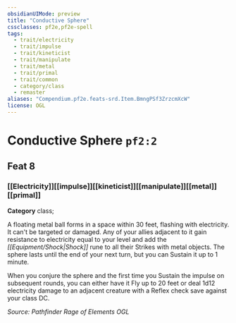 ```yaml
---
obsidianUIMode: preview
title: "Conductive Sphere"
cssclasses: pf2e,pf2e-spell
tags:
  - trait/electricity
  - trait/impulse
  - trait/kineticist
  - trait/manipulate
  - trait/metal
  - trait/primal
  - trait/common
  - category/class
  - remaster
aliases: "Compendium.pf2e.feats-srd.Item.BmngPSf3ZrzcmXcW"
license: OGL
---
```

# Conductive Sphere `pf2:2`
## Feat 8
### [[Electricity]][[impulse]][[kineticist]][[manipulate]][[metal]][[primal]]

**Category** class; 




A floating metal ball forms in a space within 30 feet, flashing with electricity. It can't be targeted or damaged. Any of your allies adjacent to it gain resistance to electricity equal to your level and add the _[[Equipment/Shock|Shock]]_ rune to all their Strikes with metal objects. The sphere lasts until the end of your next turn, but you can Sustain it up to 1 minute.

When you conjure the sphere and the first time you Sustain the impulse on subsequent rounds, you can either have it Fly up to 20 feet or deal 1d12 electricity damage to an adjacent creature with a Reflex check save against your class DC.

*Source: Pathfinder Rage of Elements*
*OGL*